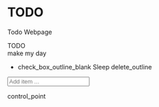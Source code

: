 # TODO
Todo Webpage
<!DOCTYPE html>
<html lang="en">
<head>
    <meta charset="UTF-8">
    <meta name="viewport" content="width=device-width, initial-scale=1.0">
    <link rel="preconnect" href="https://fonts.gstatic.com">
    <link href="https://fonts.googleapis.com/css2?family=Monoton&display=swap" rel="stylesheet">
    <link href="https://fonts.googleapis.com/css2?family=Montserrat&display=swap" rel="stylesheet">
    <link href="https://fonts.googleapis.com/icon?family=Material+Icons" rel="stylesheet">
    <link rel="stylesheet" href="style1.css">
    <title>TODO List</title>
</head>
<body>
    <div class="app">
        <div class="heading">
            <div class="heading__title">TODO</div>
            <div class="heading__sub-title">make my day</div>
        </div>
        <div class="todo">
            <ul class="todo__list">
                <li class="todo__item">
                    <span class="todo__icon-tick material-icons">check_box_outline_blank</span>
                    <span class="todo__text todo__text">Sleep</span>
                    <span class="todo__icon-delete material-icons">delete_outline</span>
                </li>                
            </ul>
        </div>
        <div class="new">
            <form class="new__form">
                <input class="new__input" type="text" name="new_text" placeholder="Add item ...">
            </form>
            <span class="new__submit material-icons">control_point</span>
        </div>
    </div>
    <script src="app.js"></script>
</body>
</html>
